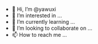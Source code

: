 - 👋 Hi, I’m @yawuxi
- 👀 I’m interested in ...
- 🌱 I’m currently learning ...
- 💞️ I’m looking to collaborate on ...
- 📫 How to reach me ...

<!---
yawuxi/yawuxi is a ✨ special ✨ repository because its `README.md` (this file) appears on your GitHub profile.
You can click the Preview link to take a look at your changes.
--->
